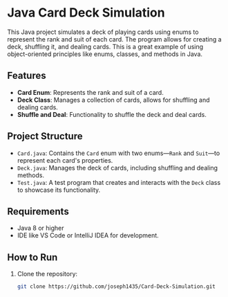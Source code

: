 # Java Card Deck Simulation

This Java project simulates a deck of playing cards using enums to represent the rank and suit of each card. The program allows for creating a deck, shuffling it, and dealing cards. This is a great example of using object-oriented principles like enums, classes, and methods in Java.

## Features

- **Card Enum**: Represents the rank and suit of a card.
- **Deck Class**: Manages a collection of cards, allows for shuffling and dealing cards.
- **Shuffle and Deal**: Functionality to shuffle the deck and deal cards.

## Project Structure

- `Card.java`: Contains the `Card` enum with two enums—`Rank` and `Suit`—to represent each card's properties.
- `Deck.java`: Manages the deck of cards, including shuffling and dealing methods.
- `Test.java`: A test program that creates and interacts with the `Deck` class to showcase its functionality.

## Requirements

- Java 8 or higher
- IDE like VS Code or IntelliJ IDEA for development.

## How to Run

1. Clone the repository:
   ```bash
   git clone https://github.com/joseph1435/Card-Deck-Simulation.git
